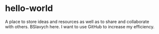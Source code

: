# hello-world
A place to store ideas and resources as well as to share and collaborate with others.
BSlavych here. I want to use GitHub to increase my efficiency.

